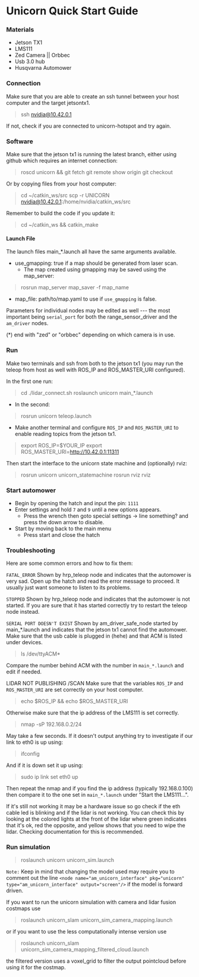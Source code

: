 # Unicorn Quick Start Guide

### Materials

- Jetson TX1
- LMS111
- Zed Camera || Orbbec
- Usb 3.0 hub
- Husqvarna Automower

### Connection

Make sure that you are able to create an ssh tunnel between your host computer and the target jetsontx1.

> ssh nvidia@10.42.0.1

If not, check if you are connected to unicorn-hotspot and try again.

### Software

Make sure that the jetson tx1 is running the latest branch, either using github which requires an internet connection:

> roscd unicorn && git fetch
> git remote show origin
> git checkout <correct-branch>

Or by copying files from your host computer:

> cd ~/catkin_ws/src
> scp -r UNICORN nvidia@10.42.0.1:/home/nvidia/catkin_ws/src

Remember to build the code if you update it:

> cd ~/catkin_ws && catkin_make

#### Launch File

The launch files main_*.launch all have the same arguments available. 

- use_gmapping: true if a map should be generated from laser scan.
    + The map created using gmapping may be saved using the map_server:

> rosrun map_server map_saver -f map_name

- map_file: path/to/map.yaml to use if `use_gmapping` is false.

Parameters for individual nodes may be edited as well --- the most important being `serial_port` for both the range\_sensor\_driver and the `am_driver` nodes. 

(*) end with "zed" or "orbbec" depending on which camera is in use.

### Run

Make two terminals and ssh from both to the jetson tx1 (you may run the teleop from host as well with ROS_IP and ROS_MASTER_URI configured).
 
In the first one run:

> cd
> ./lidar_connect.sh
> roslaunch unicorn main_*.launch

- In the second:

> rosrun unicorn teleop.launch

- Make another terminal and configure `ROS_IP` and `ROS_MASTER_URI` to enable reading topics from the jetson tx1.

> export ROS_IP=$YOUR_IP
> export ROS_MASTER_URI=http://10.42.0.1:11311

Then start the interface to the unicorn state machine and (optionally) rviz:

> rosrun unicorn unicorn_statemachine
> rosrun rviz rviz

### Start automower

- Begin by opening the hatch and input the pin: `1111`
- Enter settings and hold `7` and `9` until a new options appears.
    - Press the wrench then goto special settings -> line something? and press the down arrow to disable.
- Start by moving back to the main menu
    + Press start and close the hatch


### Troubleshooting
Here are some common errors and how to fix them:

`FATAL_ERROR`
Shown by hrp_teleop node and indicates that the automower is very sad. Open up the hatch and read the error message to proceed. It usually just want someone to listen to its problems.

`STOPPED`
Shown by hrp_teleop node and indicates that the automower is not started. If you are sure that it has started correctly try to restart the teleop node instead.

`SERIAL PORT DOESN'T EXIST`
Shown by am_driver_safe_node started by main_*.launch and indicates that the jetson tx1 cannot find the automower. Make sure that the usb cable is plugged in (hehe) and that ACM is listed under devices.

>   ls /dev/ttyACM*

Compare the number behind ACM with the number in `main_*.launch` and edit if needed.

LIDAR NOT PUBLISHING /SCAN
Make sure that the variables `ROS_IP` and `ROS_MASTER_URI` are set correctly on your host computer.

> echo $ROS_IP && echo $ROS_MASTER_URI

Otherwise make sure that the ip address of the LMS111 is set correctly.

> nmap -sP 192.168.0.2/24

May take a few seconds. If it doesn't output anything try to investigate if our link to eth0 is up using:

> ifconfig

And if it is down set it up using:

> sudo ip link set eth0 up

Then repeat the nmap and if you find the ip address (typically 192.168.0.100) then compare it to the one set in `main_*.launch` under "Start the LMS111...".

If it's still not working it may be a hardware issue so go check if the eth cable led is blinking and if the lidar is not working. You can check this by looking at the colored lights at the front of the lidar where green indicates that it's ok, red the opposite, and yellow shows that you need to wipe the lidar. Checking documentation for this is recommended.

### Run simulation

> roslaunch unicorn unicorn_sim.launch

`Note:` Keep in mind that changing the model used may require you to comment out the line `<node name="am_unicorn_interface" pkg="unicorn" type="am_unicorn_interface" output="screen"/>` if the model is forward driven.

If you want to run the unicorn simulation with camera and lidar fusion costmaps use

> roslaunch unicorn_slam unicorn_sim_camera_mapping.launch 

or if you want to use the less computationally intense version use

> roslaunch unicorn_slam unicorn_sim_camera_mapping_filtered_cloud.launch

the filtered version uses a voxel_grid to filter the output pointcloud before using it for the costmap.
